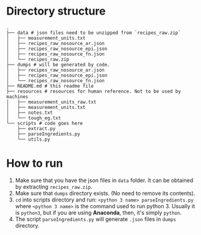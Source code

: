 # Directory structure
    .
    ├── data # json files need to be unzipped from `recipes_raw.zip`
    │   ├── measurement_units.txt
    │   ├── recipes_raw_nosource_ar.json
    │   ├── recipes_raw_nosource_epi.json
    │   ├── recipes_raw_nosource_fn.json
    │   └── recipes_raw.zip
    ├── dumps # will be generated by code.
    │   ├── recipes_raw_nosource_ar.json
    │   ├── recipes_raw_nosource_epi.json
    │   └── recipes_raw_nosource_fn.json
    ├── README.md # this readme file
    ├── resources # resources for human reference. Not to be used by machines
    │   ├── measurement_units_raw.txt
    │   ├── measurement_units.txt
    │   ├── notes.txt
    │   └── tough_eg.txt
    └── scripts # code goes here
        ├── extract.py
        ├── parseIngredients.py
        └── utils.py

# How to run
1. Make sure that you have the json files in `data` folder. It can be obtained by extracting `recipes_raw.zip`.
2. Make sure that `dumps` directory exists. (No need to remove its contents).
2. `cd` into scripts directory and run: `<python 3 name> parseIngredients.py`
    where `<python 3 name>` is the command used to run python 3. Usually it is `python3`, but if you are using **Anaconda**, then, it's simply `python`.
3. The script `parseIngredients.py` will generate `.json` files in `dumps` directory.

